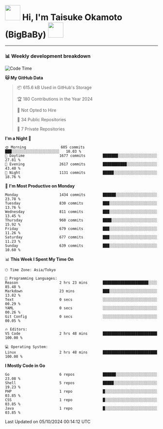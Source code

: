 <!-- Title -->
<h1>
    <img src="https://media.tenor.com/TlyRveJkgo4AAAAi/cloud-cloud-strife.gif" width="50"/> 
    Hi, I'm Taisuke Okamoto (BigBaBy) 
    <img src="https://media.tenor.com/TlyRveJkgo4AAAAi/cloud-cloud-strife.gif" width="50"/>
</h1>

---

<h3> 📊 Weekly development breakdown </h3>
<!-- waka-readme-stats -->

<!--START_SECTION:waka-->
![Code Time](http://img.shields.io/badge/Code%20Time-1%2C835%20hrs%2041%20mins-blue)

**🐱 My GitHub Data** 

> 📦 615.6 kB Used in GitHub's Storage 
 > 
> 🏆 180 Contributions in the Year 2024
 > 
> 🚫 Not Opted to Hire
 > 
> 📜 34 Public Repositories 
 > 
> 🔑 7 Private Repositories 
 > 
**I'm a Night 🦉** 

```text
🌞 Morning                605 commits         ███░░░░░░░░░░░░░░░░░░░░░░   10.03 % 
🌆 Daytime                1677 commits        ███████░░░░░░░░░░░░░░░░░░   27.81 % 
🌃 Evening                2617 commits        ███████████░░░░░░░░░░░░░░   43.40 % 
🌙 Night                  1131 commits        █████░░░░░░░░░░░░░░░░░░░░   18.76 % 
```
📅 **I'm Most Productive on Monday** 

```text
Monday                   1434 commits        ██████░░░░░░░░░░░░░░░░░░░   23.78 % 
Tuesday                  830 commits         ███░░░░░░░░░░░░░░░░░░░░░░   13.76 % 
Wednesday                811 commits         ███░░░░░░░░░░░░░░░░░░░░░░   13.45 % 
Thursday                 960 commits         ████░░░░░░░░░░░░░░░░░░░░░   15.92 % 
Friday                   679 commits         ███░░░░░░░░░░░░░░░░░░░░░░   11.26 % 
Saturday                 677 commits         ███░░░░░░░░░░░░░░░░░░░░░░   11.23 % 
Sunday                   639 commits         ███░░░░░░░░░░░░░░░░░░░░░░   10.60 % 
```


📊 **This Week I Spent My Time On** 

```text
🕑︎ Time Zone: Asia/Tokyo

💬 Programming Languages: 
Reason                   2 hrs 23 mins       █████████████████████░░░░   85.48 % 
Markdown                 23 mins             ███░░░░░░░░░░░░░░░░░░░░░░   13.82 % 
Text                     0 secs              ░░░░░░░░░░░░░░░░░░░░░░░░░   00.29 % 
YAML                     0 secs              ░░░░░░░░░░░░░░░░░░░░░░░░░   00.26 % 
Git Config               0 secs              ░░░░░░░░░░░░░░░░░░░░░░░░░   00.05 % 

🔥 Editors: 
VS Code                  2 hrs 48 mins       █████████████████████████   100.00 % 

💻 Operating System: 
Linux                    2 hrs 48 mins       █████████████████████████   100.00 % 
```

**I Mostly Code in Go** 

```text
Go                       6 repos             ██████░░░░░░░░░░░░░░░░░░░   23.08 % 
Shell                    5 repos             █████░░░░░░░░░░░░░░░░░░░░   19.23 % 
PHP                      1 repo              █░░░░░░░░░░░░░░░░░░░░░░░░   03.85 % 
CSS                      1 repo              █░░░░░░░░░░░░░░░░░░░░░░░░   03.85 % 
Java                     1 repo              █░░░░░░░░░░░░░░░░░░░░░░░░   03.85 % 
```




 Last Updated on 05/10/2024 00:14:12 UTC
<!--END_SECTION:waka-->

